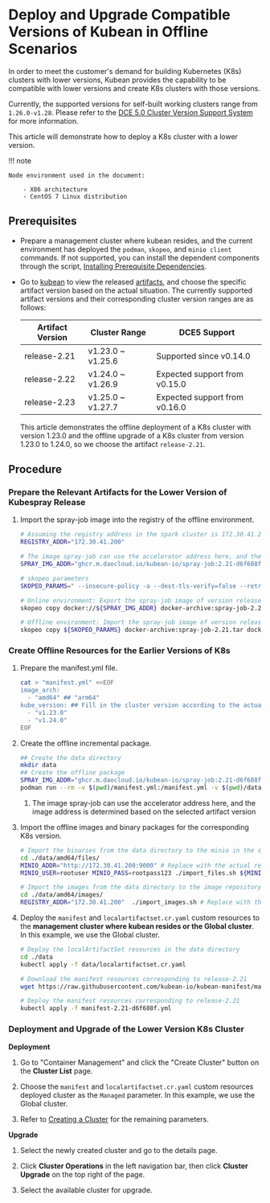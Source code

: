 # Deploy and Upgrade Compatible Versions of Kubean in Offline Scenarios

In order to meet the customer's demand for building Kubernetes (K8s) clusters with lower versions,
Kubean provides the capability to be compatible with lower versions and create K8s clusters with those versions.

Currently, the supported versions for self-built working clusters range from `1.26.0-v1.28`.
Please refer to the [DCE 5.0 Cluster Version Support System](./cluster-version.md) for more information.

This article will demonstrate how to deploy a K8s cluster with a lower version.

!!! note

    Node environment used in the document:

        - X86 architecture
        - CentOS 7 Linux distribution

## Prerequisites

- Prepare a management cluster where kubean resides, and the current environment has deployed the `podman`,
  `skopeo`, and `minio client` commands. If not supported, you can install the dependent components through
  the script, [Installing Prerequisite Dependencies](../install-tools.md).

- Go to [kubean](https://github.com/kubean-io/kubean) to view the released
  [artifacts](https://kubean-io.github.io/kubean/en/releases/artifacts/), and choose the specific artifact
  version based on the actual situation. The currently supported artifact versions and their corresponding
  cluster version ranges are as follows:

    | Artifact Version | Cluster Range | DCE5 Support |
    | ----------- | ----------- | ------ |
    | release-2.21 | v1.23.0 ~ v1.25.6 | Supported since v0.14.0 |
    | release-2.22 | v1.24.0 ~ v1.26.9 | Expected support from v0.15.0 |
    | release-2.23 | v1.25.0 ~ v1.27.7 | Expected support from v0.16.0 |

    This article demonstrates the offline deployment of a K8s cluster with version 1.23.0 and the
    offline upgrade of a K8s cluster from version 1.23.0 to 1.24.0, so we choose the artifact `release-2.21`.

## Procedure

### Prepare the Relevant Artifacts for the Lower Version of Kubespray Release

1. Import the spray-job image into the registry of the offline environment.

    ```bash
    # Assuming the registry address in the spark cluster is 172.30.41.200
    REGISTRY_ADDR="172.30.41.200"
    
    # The image spray-job can use the accelerator address here, and the image address is determined based on the selected artifact version
    SPRAY_IMG_ADDR="ghcr.m.daocloud.io/kubean-io/spray-job:2.21-d6f688f"
    
    # skopeo parameters
    SKOPEO_PARAMS=" --insecure-policy -a --dest-tls-verify=false --retry-times=3 "
    
    # Online environment: Export the spray-job image of version release-2.21 and transfer it to the offline environment
    skopeo copy docker://${SPRAY_IMG_ADDR} docker-archive:spray-job-2.21.tar
    
    # Offline environment: Import the spray-job image of version release-2.21 into the spark registry
    skopeo copy ${SKOPEO_PARAMS} docker-archive:spray-job-2.21.tar docker://${REGISTRY_ADDR}/${SPRAY_IMG_ADDR}
    ```

### Create Offline Resources for the Earlier Versions of K8s

1. Prepare the manifest.yml file.

    ```bash
    cat > "manifest.yml" <<EOF
    image_arch:
      - "amd64" ## "arm64"
    kube_version: ## Fill in the cluster version according to the actual scenario
      - "v1.23.0"
      - "v1.24.0"
    EOF
    ```

2. Create the offline incremental package.

    ```bash
    ## Create the data directory
    mkdir data
    ## Create the offline package
    SPRAY_IMG_ADDR="ghcr.m.daocloud.io/kubean-io/spray-job:2.21-d6f688f" # (1)
    podman run --rm -v $(pwd)/manifest.yml:/manifest.yml -v $(pwd)/data:/data  -e ZONE=CN -e MODE=FULL ${SPRAY_IMG_ADDR}
    ```

    1. The image spray-job can use the accelerator address here, and the image address is determined based on the selected artifact version

3. Import the offline images and binary packages for the corresponding K8s version.

    ```bash
    # Import the binaries from the data directory to the minio in the spark node
    cd ./data/amd64/files/
    MINIO_ADDR="http://172.30.41.200:9000" # Replace with the actual repository address
    MINIO_USER=rootuser MINIO_PASS=rootpass123 ./import_files.sh ${MINIO_ADDR}
    
    # Import the images from the data directory to the image repository in the spark node
    cd ./data/amd64/images/
    REGISTRY_ADDR="172.30.41.200"  ./import_images.sh # Replace with the actual repository address
    ```

4. Deploy the `manifest` and `localartifactset.cr.yaml` custom resources to the **management cluster where kubean resides or the Global cluster**. In this example, we use the Global cluster.

    ```bash
    # Deploy the localArtifactSet resources in the data directory
    cd ./data
    kubectl apply -f data/localartifactset.cr.yaml

    # Download the manifest resources corresponding to release-2.21
    wget https://raw.githubusercontent.com/kubean-io/kubean-manifest/main/manifests/manifest-2.21-d6f688f.yml
    
    # Deploy the manifest resources corresponding to release-2.21
    kubectl apply -f manifest-2.21-d6f688f.yml
    ```

### Deployment and Upgrade of the Lower Version K8s Cluster

**Deployment**

1. Go to "Container Management" and click the "Create Cluster" button on the __Cluster List__ page.

2. Choose the `manifest` and `localartifactset.cr.yaml` custom resources deployed cluster as the `Managed` parameter. In this example, we use the Global cluster.


3. Refer to [Creating a Cluster](../user-guide/clusters/create-cluster.md) for the remaining parameters.


**Upgrade**

1. Select the newly created cluster and go to the details page.

2. Click __Cluster Operations__ in the left navigation bar, then click __Cluster Upgrade__ on the top right of the page.


3. Select the available cluster for upgrade.

